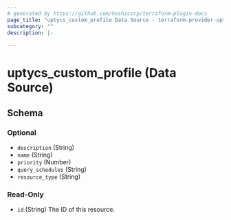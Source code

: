 ```yaml
---
# generated by https://github.com/hashicorp/terraform-plugin-docs
page_title: "uptycs_custom_profile Data Source - terraform-provider-uptycs"
subcategory: ""
description: |-
  
---
```


# uptycs_custom_profile (Data Source)





<!-- schema generated by tfplugindocs -->
## Schema

### Optional

- `description` (String)
- `name` (String)
- `priority` (Number)
- `query_schedules` (String)
- `resource_type` (String)

### Read-Only

- `id` (String) The ID of this resource.


